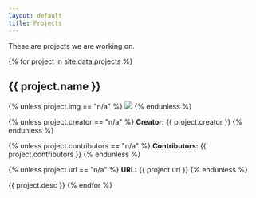 ```yaml
---
layout: default
title: Projects
---
```


These are projects we are working on.

{% for project in site.data.projects %}
## {{ project.name }}

{% unless project.img == "n/a" %}
<img src="{{ project.img }}" class="float-left" />
{% endunless %}

{% unless project.creator == "n/a" %}
**Creator:** {{ project.creator }}
{% endunless %}

{% unless project.contributors == "n/a" %}
**Contributors:** {{ project.contributors }}
{% endunless %}

{% unless project.url == "n/a" %}
**URL:** {{ project.url }}
{% endunless %}

{{ project.desc }}
{% endfor %}